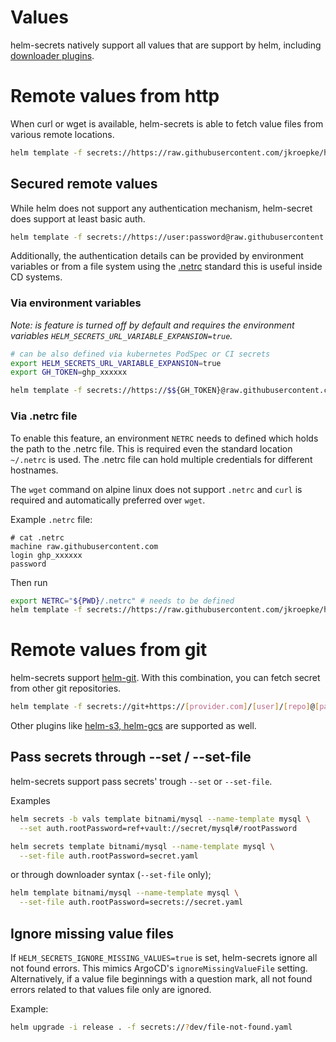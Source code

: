 # Values

helm-secrets natively support all values that are support by helm, including
[downloader plugins](https://helm.sh/docs/topics/plugins/#downloader-plugins).

# Remote values from http

When curl or wget is available, helm-secrets is able to fetch value files from various remote locations.

```bash
helm template -f secrets://https://raw.githubusercontent.com/jkroepke/helm-secrets/main/examples/sops/secrets.yaml
```

## Secured remote values

While helm does not support any authentication mechanism, helm-secret does support at least basic auth.
```bash
helm template -f secrets://https://user:password@raw.githubusercontent.com/jkroepke/helm-secrets/main/examples/sops/secrets.yaml
```

Additionally, the authentication details can be provided by environment variables or from a file system using the
[.netrc](https://everything.curl.dev/usingcurl/netrc) standard this is useful inside CD systems.


### Via environment variables

_Note: is feature is turned off by default and requires the environment variables `HELM_SECRETS_URL_VARIABLE_EXPANSION=true`._

```bash
# can be also defined via kubernetes PodSpec or CI secrets
export HELM_SECRETS_URL_VARIABLE_EXPANSION=true
export GH_TOKEN=ghp_xxxxxx 

helm template -f secrets://https://$${GH_TOKEN}@raw.githubusercontent.com/jkroepke/helm-secrets/main/examples/sops/secrets.yaml
```

### Via .netrc file

To enable this feature, an environment `NETRC` needs to defined which holds the path to the .netrc file. This is required
even the standard location `~/.netrc` is used. The .netrc file can hold multiple credentials for different hostnames.

The `wget` command on alpine linux does not support `.netrc` and `curl` is required and automatically preferred over `wget`.

Example `.netrc` file:

```
# cat .netrc
machine raw.githubusercontent.com
login ghp_xxxxxx
password
```

Then run

```bash
export NETRC="${PWD}/.netrc" # needs to be defined 
helm template -f secrets://https://raw.githubusercontent.com/jkroepke/helm-secrets/main/examples/sops/secrets.yaml
```

# Remote values from git

helm-secrets support [helm-git](https://github.com/aslafy-z/helm-git).
With this combination, you can fetch secret from other git repositories.

```bash
helm template -f secrets://git+https://[provider.com]/[user]/[repo]@[path/to/charts][?[ref=git-ref][&sparse=0][&depupdate=0]]
```

Other plugins like [helm-s3, helm-gcs](https://helm.sh/docs/community/related/#helm-plugins) are supported as well.

## Pass secrets through --set / --set-file

helm-secrets support pass secrets' trough `--set` or `--set-file`. 

Examples

```bash
helm secrets -b vals template bitnami/mysql --name-template mysql \
  --set auth.rootPassword=ref+vault://secret/mysql#/rootPassword
```

```bash
helm secrets template bitnami/mysql --name-template mysql \
  --set-file auth.rootPassword=secret.yaml
```

or through downloader syntax (`--set-file` only);

```bash
helm template bitnami/mysql --name-template mysql \
  --set-file auth.rootPassword=secrets://secret.yaml
```

## Ignore missing value files

If `HELM_SECRETS_IGNORE_MISSING_VALUES=true` is set, helm-secrets ignore all not found errors. This mimics ArgoCD's `ignoreMissingValueFile` setting.
Alternatively, if a value file beginnings with a question mark, all not found errors related to that values file only are ignored.

Example:

```bash
helm upgrade -i release . -f secrets://?dev/file-not-found.yaml
```
